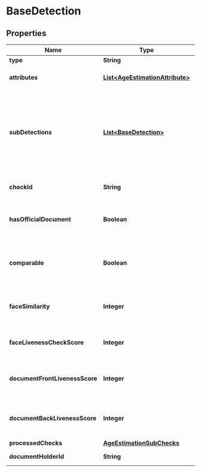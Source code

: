 

# BaseDetection

## Properties

Name | Type | Description | Notes
------------ | ------------- | ------------- | -------------
**type** | **String** |  | 
**attributes** | [**List&lt;AgeEstimationAttribute&gt;**](AgeEstimationAttribute.md) | Attributes of the _idDocument_ detection. |  [optional]
**subDetections** | [**List&lt;BaseDetection&gt;**](BaseDetection.md) | A set of sub-detection that are particular to the _face_ detection. Mainly contains detections that were activated with the _attributesCheck_ prototype. |  [optional]
**checkId** | **String** | The id of the check that lead to the detection |  [optional]
**hasOfficialDocument** | **Boolean** | Indicates whether the identified document is official |  [optional]
**comparable** | **Boolean** | Indicates whether the provided selfie-image is comparable to the document |  [optional]
**faceSimilarity** | **Integer** | Indicates the similarity-level of whether two faces belong to the same person |  [optional]
**faceLivenessCheckScore** | **Integer** | Indicates the liveness score of the selfie image |  [optional]
**documentFrontLivenessScore** | **Integer** | Indicates the liveness score of the front side image of the document |  [optional]
**documentBackLivenessScore** | **Integer** | Indicates the liveness score of the back side image of the document |  [optional]
**processedChecks** | [**AgeEstimationSubChecks**](AgeEstimationSubChecks.md) |  |  [optional]
**documentHolderId** | **String** | The id of the documentHolder |  [optional]




